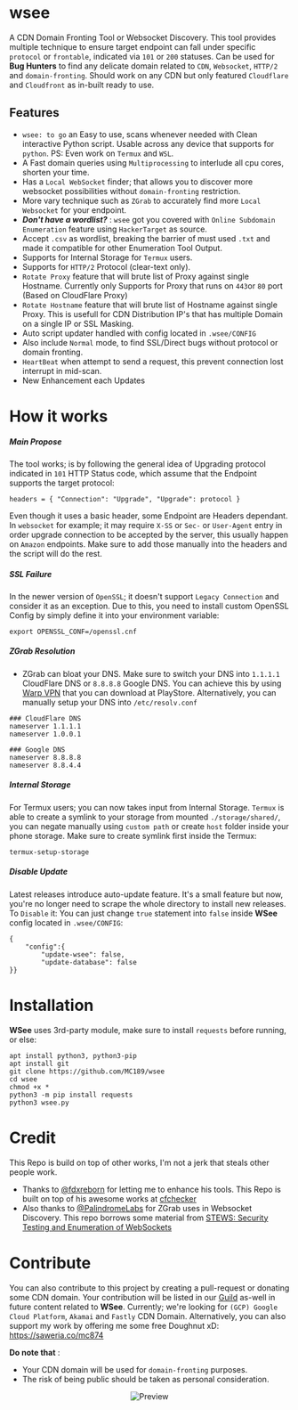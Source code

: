 # wsee
A CDN Domain Fronting Tool or Websocket Discovery. This tool provides multiple technique to ensure target endpoint can fall under specific `protocol` or `frontable`, indicated via `101` or `200` statuses. Can be used for **Bug  Hunters** to find any delicate domain related to `CDN`, `Websocket`, `HTTP/2` and `domain-fronting`. Should work on any CDN but only featured `Cloudflare` and `Cloudfront` as in-built ready to use.

## Features
- `wsee: to go` an Easy to use, scans whenever needed with Clean interactive Python script. Usable across any device that supports for `python`. PS: Even work on `Termux` and `WSL`.
- A Fast domain queries using `Multiprocessing` to interlude all cpu cores, shorten your time.
- Has a `Local WebSocket` finder; that allows you to discover more websocket possibilities without `domain-fronting` restriction.
- More vary technique such as `ZGrab` to accurately find more `Local Websocket` for your endpoint.
- ***Don't have a wordlist?*** : `wsee` got you covered with `Online Subdomain Enumeration` feature using `HackerTarget` as source.
- Accept `.csv` as wordlist, breaking the barrier of must used `.txt` and made it compatible for other Enumeration Tool Output.
- Supports for Internal Storage for `Termux` users.
- Supports for `HTTP/2` Protocol (clear-text only).
- `Rotate Proxy` feature that will brute list of Proxy against single Hostname. Currently only Supports for Proxy that runs on `443`or `80` port (Based on CloudFlare Proxy)
- `Rotate Hostname` feature that will brute list of Hostname against single Proxy. This is usefull for CDN Distribution IP's that has multiple Domain on a single IP or SSL Masking.
- Auto script updater handled with config located in `.wsee/CONFIG`
- Also include `Normal` mode, to find SSL/Direct bugs without protocol or domain fronting.
- `HeartBeat` when attempt to send a request, this prevent connection lost interrupt in mid-scan.
- New Enhancement each Updates

# How it works
##### **Main Propose**
The tool works; is by following the general idea of Upgrading protocol indicated in `101` HTTP Status code, which assume that the Endpoint supports the target protocol:
```
headers = { "Connection": "Upgrade", "Upgrade": protocol }
```
Even though it uses a basic header, some Endpoint are Headers dependant. In `websocket` for example; it may require `X-SS` or `Sec-` or `User-Agent` entry in order upgrade connection to be accepted by the server, this usually happen on `Amazon` endpoints. Make sure to add those manually into the headers and the script will do the rest.

##### **SSL Failure**
In the newer version of `OpenSSL`; it doesn't support `Legacy Connection` and consider it as an exception. Due to this, you need to install custom OpenSSL Config by simply define it into your environment variable:
```
export OPENSSL_CONF=/openssl.cnf
```

##### **ZGrab Resolution**
- ZGrab can bloat your DNS. Make sure to switch your DNS into `1.1.1.1` CloudFlare DNS or `8.8.8.8` Google DNS. You can achieve this by using [Warp VPN](https://apkcombo.com/1111-vpn/com.cloudflare.onedotonedotonedotone) that you can download at PlayStore. Alternatively, you can manually setup your DNS into `/etc/resolv.conf`
```
### CloudFlare DNS
nameserver 1.1.1.1
nameserver 1.0.0.1

### Google DNS
nameserver 8.8.8.8
nameserver 8.8.4.4
```
##### **Internal Storage**
For Termux users; you can now takes input from Internal Storage. `Termux` is able to create a symlink to your storage from mounted `./storage/shared/`, you can negate manually using `custom path` or create `host` folder inside your phone storage. Make sure to create symlink first inside the Termux:
```
termux-setup-storage
```
##### **Disable Update**
Latest releases introduce auto-update feature. It's a small feature but now, you're no longer need to scrape the whole directory to install new releases. To `Disable` it: You can just change `true` statement into `false` inside **WSee** config located in `.wsee/CONFIG`:
```
{
	"config":{
		"update-wsee": false,
		"update-database": false
}}
```

# Installation
**WSee** uses 3rd-party module, make sure to install `requests` before running, or else:
```
apt install python3, python3-pip
apt install git
git clone https://github.com/MC189/wsee
cd wsee
chmod +x *
python3 -m pip install requests
python3 wsee.py
```

# Credit
This Repo is build on top of other works, I'm not a jerk that steals other people work.
- Thanks to [@fdxreborn](https://github.com/fdxreborn) for letting me to enhance his tools. This Repo is built on top of his awesome works at [cfchecker](https://github.com/fdxreborn/cfchecker)
- Also thanks to [@PalindromeLabs](https://github.com/PalindromeLabs) for ZGrab uses in Websocket Discovery. This repo borrows some material from [STEWS: Security Testing and Enumeration of WebSockets](https://github.com/PalindromeLabs/STEWS)

# Contribute
You can also contribute to this project by creating a pull-request or donating some CDN domain. Your contribution will be listed in our [Guild](https://github.com/Guild-Net) as-well in future content related to **WSee**. Currently; we're looking for `(GCP) Google Cloud Platform`, `Akamai` and `Fastly` CDN Domain. Alternatively, you can also support my work by offering me some free Doughnut xD:
https://saweria.co/mc874

**Do note that** : 
- Your CDN domain will be used for `domain-fronting` purposes.
- The risk of being public should be taken as personal consideration. 

<p align="center"><img alt="Preview" src="https://i.postimg.cc/bYkbMnFQ/Screenshot-2022-05-23-16-40-37-84.jpg"></p>
